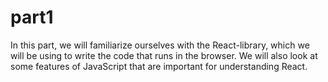 # part1

In this part, we will familiarize ourselves with the React-library, which we will be using to write the code that runs in the browser. We will also look at some features of JavaScript that are important for understanding React.

